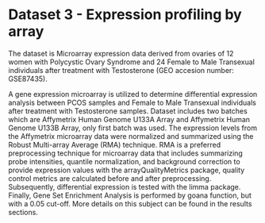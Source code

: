 # Dataset 3 - Expression profiling by array

The dataset is Microarray expression data derived from ovaries of 12 women with Polycystic Ovary Syndrome and 24 Female to Male Transexual individuals after treatment with Testosterone (GEO accesion number: GSE87435).

A gene expression microarray is utilized to determine differential expression analysis between PCOS samples and Female to Male Transexual individuals after treatment with Testosterone samples. Dataset includes two batches which are Affymetrix Human Genome U133A Array and Affymetrix Human Genome U133B Array, only first batch was used. The expression levels from the Affymetrix microarray data were normalized and summarized using the Robust Multi-array Average (RMA) technique. RMA is a preferred preprocessing technique for microarray data that includes summarizing probe intensities, quantile normalization, and background correction to provide expression values with the arrayQualityMetrics package, quality control metrics are calculated before and after preprocessing. Subsequently, differential expression is tested with the limma package. Finally, Gene Set Enrichment Analysis is performed by goana function, but with a 0.05 cut-off. More details on this subject can be found in the results sections.
